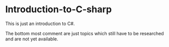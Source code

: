 # Introduction-to-C-sharp

This is just an introduction to C#.

The bottom most comment are just topics which still have to be researched and are not yet available. 
